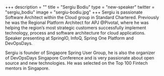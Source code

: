 +++
description = ""
title = "Sergiu Bodiu"
type = "new-speaker"
twitter = "sergiu_bodiu"
image = "sergiu-bodiu.jpg"
+++
Sergiu is passionate Software Architect within the Cloud group in Standard Chartered. Previously he was the Regional Platform Architect for APJ @Pivotal, where he was helping the region’s most strategic customers successfully implement technology, process and software architecture for cloud applications. Speaker presenting at SpringIO, InfoQ, Spring One Platform and DevOpsDays.

Sergiu is founder of Singapore Spring User Group, he is also the organizer of DevOpsDays Singapore Conference and is very passionate about open source and new technologies. He was selected on the Top 100 Fintech mentors in Singapore.